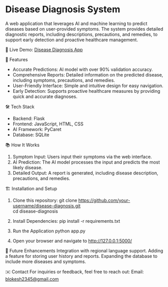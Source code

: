 # Disease Diagnosis System  

A web application that leverages AI and machine learning to predict diseases based on user-provided symptoms. The system provides detailed diagnostic reports, including descriptions, precautions, and remedies, to support early detection and proactive healthcare management.  

🔗 Live Demo: [Disease Diagnosis App](https://med-app-v1-0.onrender.com/)  

🚀 Features  
- Accurate Predictions: AI model with over 90% validation accuracy.  
- Comprehensive Reports: Detailed information on the predicted disease, including symptoms, precautions, and remedies.  
- User-Friendly Interface: Simple and intuitive design for easy navigation.  
- Early Detection: Supports proactive healthcare measures by providing quick and accurate diagnoses.  

🛠️ Tech Stack  
- Backend: Flask  
- Frontend: JavaScript, HTML, CSS  
- AI Framework: PyCaret  
- Database: SQLite  

📚 How It Works  
1. Symptom Input: Users input their symptoms via the web interface.  
2. AI Prediction: The AI model processes the input and predicts the most likely disease.  
3. Detailed Output: A report is generated, including disease description, precautions, and remedies.  

🏗️ Installation and Setup  
1. Clone this repository:
   git clone https://github.com/your-username/disease-diagnosis.git  
   cd disease-diagnosis
   
2. Install Dependencies:
   pip install -r requirements.txt

3. Run the Application
   python app.py

4. Open your browser and navigate to http://127.0.0.1:5000/

🎯 Future Enhancements
  Integration with regional language support.
  Adding a feature for storing user history and reports.
  Expanding the database to include more diseases and symptoms.
  
✉️ Contact
  For inquiries or feedback, feel free to reach out:
  Email: blokesh2345@gmail.com
